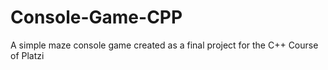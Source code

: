 # Console-Game-CPP
A simple maze console game created as a final project for the C++ Course of Platzi
